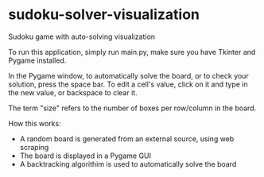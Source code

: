 # sudoku-solver-visualization
Sudoku game with auto-solving visualization

To run this application, simply run main.py, make sure you have Tkinter and Pygame installed.

In the Pygame window, to automatically solve the board, or to check your solution, press the space bar.
To edit a cell's value, click on it and type in the new value, or backspace to clear it.

The term "size" refers to the number of boxes per row/column in the board.

How this works:
- A random board is generated from an external source, using web scraping
- The board is displayed in a Pygame GUI
- A backtracking algorithim is used to automatically solve the board
